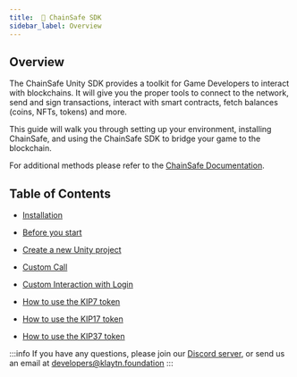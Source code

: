 ```yaml
---
title: 	👾 ChainSafe SDK
sidebar_label: Overview
---
```


## Overview <a id="Chainsafe Overview"></a>

The ChainSafe Unity SDK provides a toolkit for Game Developers to interact with blockchains. It will give you the proper tools to connect to the network, send and sign transactions, interact with smart contracts, fetch balances (coins, NFTs, tokens) and more. 

This guide will walk you through setting up your environment, installing ChainSafe, and using the ChainSafe SDK to bridge your game to the blockchain.

For additional methods please refer to the [ChainSafe Documentation](https://docs.gaming.chainsafe.io/).

## Table of Contents  

* [Installation](installation.md)
 
* [Before you start](before-you-start.md)

* [Create a new Unity project](create-a-new-unity-project.md)

* [Custom Call](custom-call.md)

* [Custom Interaction with Login](custom-interaction-with-login.md)

* [How to use the KIP7 token](how-to-use-kip7.md)

* [How to use the KIP17 token](how-to-use-kip17.md)

* [How to use the KIP37 token](how-to-use-kip37.md)


:::info
If you have any questions, please join our [Discord server](https://discord.io/KlaytnOfficial), or send us an email at developers@klaytn.foundation
:::
